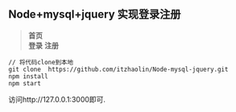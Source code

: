 Node+mysql+jquery 实现登录注册
--
> **首页**  
> **登录**
> **注册**

```
// 将代码clone到本地
git clone  https://github.com/itzhaolin/Node-mysql-jquery.git
npm install
npm start
```

访问http://127.0.0.1:3000即可.